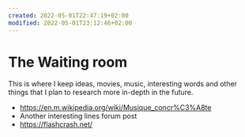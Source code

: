 ```yaml
---
created: 2022-05-01T22:47:19+02:00
modified: 2022-05-01T23:12:46+02:00
---
```


# The Waiting room

This is where I keep ideas, movies, music, interesting words and other things that I plan to research more in-depth in the future.

- https://en.m.wikipedia.org/wiki/Musique_concr%C3%A8te
- Another interesting lines forum post
- https://flashcrash.net/
